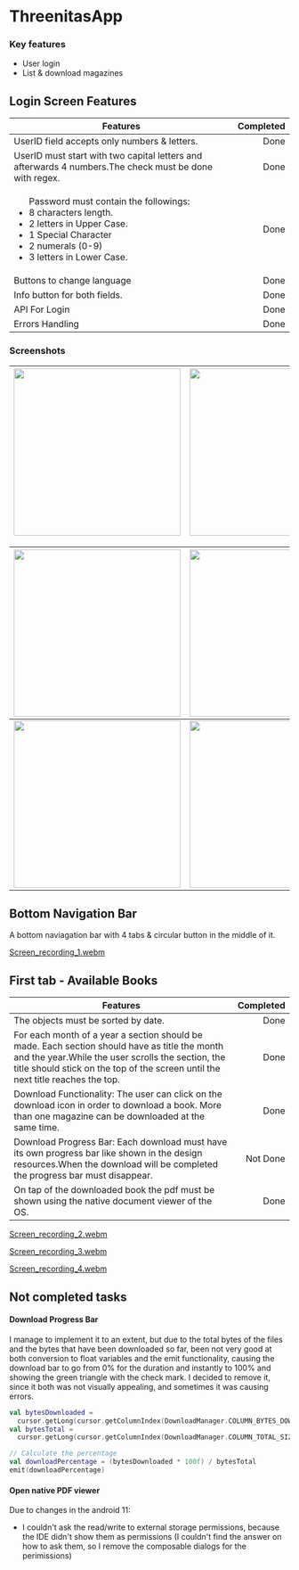# ThreenitasApp

### Key features
<ul> 
<li>User login</li>
<li>List & download magazines</li> 
</ul>


## Login Screen Features
| Features | Completed |
| -------- |----------:|
|UserID field accepts only numbers & letters.| Done |
|UserID must start with two capital letters and afterwards 4 numbers.The check must be done with regex.| Done  |
|<ul>Password must contain the followings:<li>8 characters length.</li><li>2 letters in Upper Case.</li><li>1 Special Character</li><li>2 numerals (0-9)</li><li>3 letters in Lower Case.</li></ul>| Done |
|Buttons to change language| Done |
|Info button for both fields.| Done |
|API For Login| Done |
|Errors Handling| Done |
### Screenshots
|<img src="https://github.com/Darfune/ThreenitasApp/blob/master/screenshots/Screenshot1.png" width="300"> | <img src="https://github.com/Darfune/ThreenitasApp/blob/master/screenshots/Screenshot2.png" width="300"> | <img src="https://github.com/Darfune/ThreenitasApp/blob/master/screenshots/Screenshot3.png" width="300"> |
|:-:|:-:|:-:|

| <img src="https://github.com/Darfune/ThreenitasApp/blob/master/screenshots/Screenshot4.png" width="300"> | <img src="https://github.com/Darfune/ThreenitasApp/blob/master/screenshots/Screenshot5.png" width="300"> | <img src="https://github.com/Darfune/ThreenitasApp/blob/master/screenshots/Screenshot6.png" width="300"> |
|:-:|:-:|:-|
| <img src="https://github.com/Darfune/ThreenitasApp/blob/master/screenshots/Screenshot7.png" width="300"> | <img src="https://github.com/Darfune/ThreenitasApp/blob/master/screenshots/Screenshot8.png" width="300"> |

## Bottom Navigation Bar
A bottom naviagation bar with 4 tabs & circular button in the middle of it.

[Screen_recording_1.webm](https://github.com/Darfune/ThreenitasApp/assets/72785430/e1aad135-06ad-4113-8599-3845e21faec2)

## First tab - Available Books

| Features | Completed |
| -------- |----------:|
| The objects must be sorted by date.| Done |
|For each month of a year a section should be made. Each section should have as title the month and the year.While the user scrolls the section, the title should stick on the top of the screen until the next title reaches the top.| Done |
| Download Functionality: The user can click on the download icon in order to download a book. More than one magazine can be downloaded at the same time. | Done |
| Download Progress Bar: Each download must have its own progress bar like shown in the design resources.When the download will be completed the progress bar must disappear. | Not Done |
| On tap of the downloaded book the pdf must be shown using the native document viewer of the OS. | Done |


[Screen_recording_2.webm](https://github.com/Darfune/ThreenitasApp/assets/72785430/869cf056-10d9-49c5-a72d-efc5be9a443e)

[Screen_recording_3.webm](https://github.com/Darfune/ThreenitasApp/assets/72785430/c331521d-a25f-43bb-95a8-7b7d325d7794)

[Screen_recording_4.webm](https://github.com/Darfune/ThreenitasApp/assets/72785430/da7dd261-8c38-4289-89b4-175cfc037fc3)

## Not completed tasks
#### Download Progress Bar
I manage to implement it to an extent, but due to the total bytes of the files and the bytes that have been downloaded so far, been not very good at both conversion to float variables and the emit functionality, causing the download bar to go from 0% for the duration and instantly to 100% and showing the green triangle with the check mark. I decided to remove it, since it both was not visually appealing, and sometimes it was causing errors.
```kt
val bytesDownloaded =
  cursor.getLong(cursor.getColumnIndex(DownloadManager.COLUMN_BYTES_DOWNLOADED_SO_FAR))
val bytesTotal =
  cursor.getLong(cursor.getColumnIndex(DownloadManager.COLUMN_TOTAL_SIZE_BYTES))

// Calculate the percentage
val downloadPercentage = (bytesDownloaded * 100f) / bytesTotal
emit(downloadPercentage)
```

#### Open native PDF viewer
Due to changes in the android 11:
* I couldn't ask the read/write to external storage permissions, because the IDE didn't show them as permissions (I couldn't find the answer on how to ask them, so I remove the composable dialogs for the perimissions)
